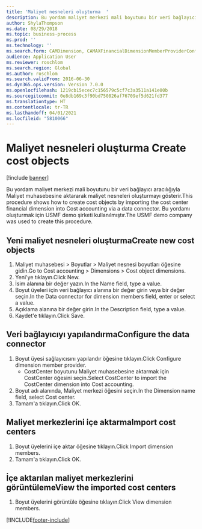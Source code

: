 ```yaml
---
title: 'Maliyet nesneleri oluşturma  '
description: Bu yordam maliyet merkezi mali boyutunu bir veri bağlayıcı aracılığıyla Maliyet muhasebesine aktararak maliyet nesneleri oluşturmayı gösterir.
author: ShylaThompson
ms.date: 08/29/2018
ms.topic: business-process
ms.prod: ''
ms.technology: ''
ms.search.form: CAMDimension, CAMAXFinancialDimensionMemberProviderConfiguration, CAMDimensionMember
audience: Application User
ms.reviewer: roschlom
ms.search.region: Global
ms.author: roschlom
ms.search.validFrom: 2016-06-30
ms.dyn365.ops.version: Version 7.0.0
ms.openlocfilehash: 1219cb15ecec7c156579c5cf7c3a3511a141e00b
ms.sourcegitcommit: 0e8db169c3f90bd750826af76709ef5d621fd377
ms.translationtype: HT
ms.contentlocale: tr-TR
ms.lasthandoff: 04/01/2021
ms.locfileid: "5810066"
---
```

# <a name="create-cost-objects"></a><span data-ttu-id="222a9-103">Maliyet nesneleri oluşturma  </span><span class="sxs-lookup"><span data-stu-id="222a9-103">Create cost objects</span></span> 

[!include [banner](../../includes/banner.md)]

<span data-ttu-id="222a9-104">Bu yordam maliyet merkezi mali boyutunu bir veri bağlayıcı aracılığıyla Maliyet muhasebesine aktararak maliyet nesneleri oluşturmayı gösterir.</span><span class="sxs-lookup"><span data-stu-id="222a9-104">This procedure shows how to create cost objects by importing the cost center financial dimension into Cost accounting via a data connector.</span></span> <span data-ttu-id="222a9-105">Bu yordamı oluşturmak için USMF demo şirketi kullanılmıştır.</span><span class="sxs-lookup"><span data-stu-id="222a9-105">The USMF demo company was used to create this procedure.</span></span> 


## <a name="create-new-cost-objects"></a><span data-ttu-id="222a9-106">Yeni maliyet nesneleri oluşturma</span><span class="sxs-lookup"><span data-stu-id="222a9-106">Create new cost objects</span></span>
1. <span data-ttu-id="222a9-107">Maliyet muhasebesi > Boyutlar > Maliyet nesnesi boyutları öğesine gidin.</span><span class="sxs-lookup"><span data-stu-id="222a9-107">Go to Cost accounting > Dimensions > Cost object dimensions.</span></span>
2. <span data-ttu-id="222a9-108">Yeni'ye tıklayın.</span><span class="sxs-lookup"><span data-stu-id="222a9-108">Click New.</span></span>
3. <span data-ttu-id="222a9-109">İsim alanına bir değer yazın.</span><span class="sxs-lookup"><span data-stu-id="222a9-109">In the Name field, type a value.</span></span>
4. <span data-ttu-id="222a9-110">Boyut üyeleri için veri bağlayıcı alanına bir değer girin veya bir değer seçin.</span><span class="sxs-lookup"><span data-stu-id="222a9-110">In the Data connector for dimension members field, enter or select a value.</span></span>
5. <span data-ttu-id="222a9-111">Açıklama alanına bir değer girin.</span><span class="sxs-lookup"><span data-stu-id="222a9-111">In the Description field, type a value.</span></span>
6. <span data-ttu-id="222a9-112">Kaydet'e tıklayın.</span><span class="sxs-lookup"><span data-stu-id="222a9-112">Click Save.</span></span>

## <a name="configure-the-data-connector"></a><span data-ttu-id="222a9-113">Veri bağlayıcıyı yapılandırma</span><span class="sxs-lookup"><span data-stu-id="222a9-113">Configure the data connector</span></span>
1. <span data-ttu-id="222a9-114">Boyut üyesi sağlayıcısını yapılandır öğesine tıklayın.</span><span class="sxs-lookup"><span data-stu-id="222a9-114">Click Configure dimension member provider.</span></span>
    * <span data-ttu-id="222a9-115">CostCenter boyutunu Maliyet muhasebesine aktarmak için CostCenter öğesini seçin.</span><span class="sxs-lookup"><span data-stu-id="222a9-115">Select CostCenter to import the CostCenter dimension into Cost accounting.</span></span>  
2. <span data-ttu-id="222a9-116">Boyut adı alanında, Maliyet merkezi öğesini seçin.</span><span class="sxs-lookup"><span data-stu-id="222a9-116">In the Dimension name field, select Cost center.</span></span>
3. <span data-ttu-id="222a9-117">Tamam'a tıklayın.</span><span class="sxs-lookup"><span data-stu-id="222a9-117">Click OK.</span></span>

## <a name="import-cost-centers"></a><span data-ttu-id="222a9-118">Maliyet merkezlerini içe aktarma</span><span class="sxs-lookup"><span data-stu-id="222a9-118">Import cost centers</span></span>
1. <span data-ttu-id="222a9-119">Boyut üyelerini içe aktar öğesine tıklayın.</span><span class="sxs-lookup"><span data-stu-id="222a9-119">Click Import dimension members.</span></span>
2. <span data-ttu-id="222a9-120">Tamam'a tıklayın.</span><span class="sxs-lookup"><span data-stu-id="222a9-120">Click OK.</span></span>

## <a name="view-the-imported-cost-centers"></a><span data-ttu-id="222a9-121">İçe aktarılan maliyet merkezlerini görüntüleme</span><span class="sxs-lookup"><span data-stu-id="222a9-121">View the imported cost centers</span></span>
1. <span data-ttu-id="222a9-122">Boyut üyelerini görüntüle öğesine tıklayın.</span><span class="sxs-lookup"><span data-stu-id="222a9-122">Click View dimension members.</span></span>



[!INCLUDE[footer-include](../../../includes/footer-banner.md)]